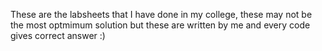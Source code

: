 These are the labsheets that I have done in my college, these may not be the most optmimum solution but these are written by me and every code gives correct answer
:)
